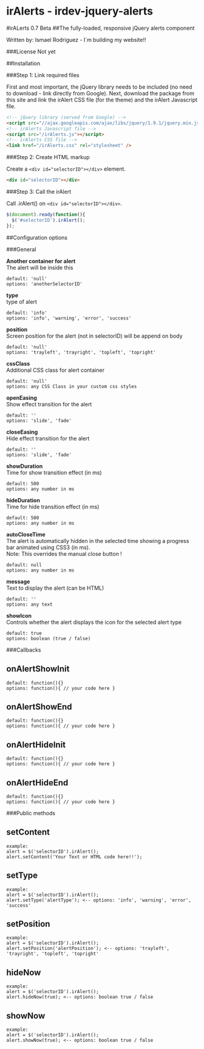 irAlerts - irdev-jquery-alerts
==============================

#irALerts 0.7 Beta
##The fully-loaded, responsive jQuery alerts component

Written by: Ismael Rodriguez - I´m building my website!!

###License
Not yet

##Installation

###Step 1: Link required files

First and most important, the jQuery library needs to be included (no need to download - link directly from Google). Next, download the package from this site and link the irAlert CSS file (for the theme) and the irAlert Javascript file.

```html
<!-- jQuery library (served from Google) -->
<script src="//ajax.googleapis.com/ajax/libs/jquery/1.9.1/jquery.min.js"></script>
<!-- irAlerts Javascript file -->
<script src="/irAlerts.js"></script>
<!-- irAlerts CSS file -->
<link href="/irAlerts.css" rel="stylesheet" />
```

###Step 2: Create HTML markup

Create a `<div id="selectorID"></div>` element.

```html
<div id="selectorID"></div>
```

###Step 3: Call the irAlert

Call .irAlert() on `<div id="selectorID"></div>`.

```javascript
$(document).ready(function(){
  $('#selectorID').irAlert();
});
```

##Configuration options

###General

**Another container for alert**  
The alert will be inside this
```
default: 'null'  
options: 'anotherSelectorID'
```

**type**  
type of alert
```
default: 'info'  
options: 'info', 'warning', 'error', 'success'
```

**position**  
Screen position for the alert (not in selectorID) will be append on body
```
default: 'null'  
options: 'trayleft', 'trayright', 'topleft', 'topright'
```

**cssClass**  
Additional CSS class for alert container
```
default: 'null'
options: any CSS Class in your custom css styles
```

**openEasing**  
Show effect transition for the alert
```
default: ''  
options: 'slide', 'fade'
```

**closeEasing**  
Hide effect transition for the alert
```
default: ''  
options: 'slide', 'fade'
```

**showDuration**  
Time for show transition effect (in ms)
```
default: 500  
options: any number in ms
```

**hideDuration**  
Time for hide transition effect (in ms)
```
default: 500  
options: any number in ms
```

**autoCloseTime**  
The alert is automatically hidden in the selected time showing a progress bar animated using CSS3 (in ms).<br />Note: This overrides the manual close button !
```
default: null  
options: any number in ms
```

**message**  
Text to display the alert (can be HTML)
```
default: ''  
options: any text
```

**showIcon**  
Controls whether the alert displays the icon for the selected alert type
```
default: true  
options: boolean (true / false)
```

###Callbacks

**onAlertShowInit**  
-
```
default: function(){}  
options: function(){ // your code here }
```

**onAlertShowEnd**  
-
```
default: function(){}  
options: function(){ // your code here }
```

**onAlertHideInit**  
-
```
default: function(){}  
options: function(){ // your code here }
```

**onAlertHideEnd**  
-
```
default: function(){}  
options: function(){ // your code here }
```

###Public methods

**setContent**  
-
```
example:  
alert = $('selectorID').irAlert();
alert.setContent('Your Text or HTML code here!!');
```

**setType**  
-
```
example:  
alert = $('selectorID').irAlert();
alert.setType('alertType'); <-- options: 'info', 'warning', 'error', 'success'
```

**setPosition**  
-
```
example:  
alert = $('selectorID').irAlert();
alert.setPosition('alertPosition'); <-- options: 'trayleft', 'trayright', 'topleft', 'topright'
```

**hideNow**  
-
```
example:  
alert = $('selectorID').irAlert();
alert.hideNow(true); <-- options: boolean true / false
```

**showNow**  
-
```
example:  
alert = $('selectorID').irAlert();
alert.showNow(true); <-- options: boolean true / false
```
